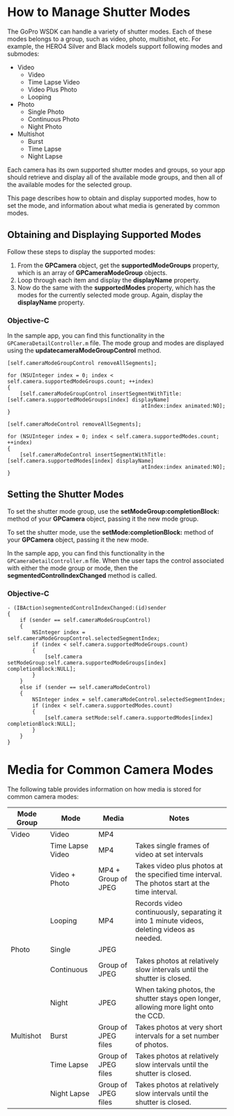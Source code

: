 # How to Manage Shutter Modes

The GoPro WSDK can handle a variety of shutter modes. Each of these modes belongs to a group, such
as video, photo, multishot, etc. For example, the HERO4 Silver and Black models support 
following modes and submodes:

* Video
    * Video
    * Time Lapse Video
    * Video Plus Photo
    * Looping
* Photo
    * Single Photo
    * Continuous Photo
    * Night Photo
* Multishot
    * Burst 
    * Time Lapse
    * Night Lapse

Each camera has its own supported shutter modes and groups, so your app should retrieve and 
display all of the available mode groups, and then all of the available modes for the selected
group. 

This page describes how to obtain and display supported modes, how to set the mode, and information
about what media is generated by common modes.

## Obtaining and Displaying Supported Modes

Follow these steps to display the supported modes:

1. From the **GPCamera** object, get the **supportedModeGroups** property, which is an array of **GPCameraModeGroup** objects. 
2. Loop through each item and display the **displayName** property.
3. Now do the same with the **supportedModes** property, which has the modes for the currently selected mode group. Again, display the **displayName** property.

### Objective-C

In the sample app, you can find this functionality in the `GPCameraDetailController.m` file.
The mode group and modes are displayed using the **updatecameraModeGroupControl** method.

```objc
[self.cameraModeGroupControl removeAllSegments];

for (NSUInteger index = 0; index < self.camera.supportedModeGroups.count; ++index)
{
    [self.cameraModeGroupControl insertSegmentWithTitle:[self.camera.supportedModeGroups[index] displayName]
                                           atIndex:index animated:NO];
}

[self.cameraModeControl removeAllSegments];

for (NSUInteger index = 0; index < self.camera.supportedModes.count; ++index)
{
    [self.cameraModeControl insertSegmentWithTitle:[self.camera.supportedModes[index] displayName]
                                           atIndex:index animated:NO];
}
```

## Setting the Shutter Modes

To set the shutter mode group, use the **setModeGroup:completionBlock:** method of your **GPCamera** object,
passing it the new mode group.

To set the shutter mode, use the **setMode:completionBlock:** method of your **GPCamera** object,
passing it the new mode.

In the sample app, you can find this functionality in the `GPCameraDetailController.m` file.
When the user taps the control associated with either the mode group or mode, then the
**segmentedControlIndexChanged** method is called. 

### Objective-C

```objc
- (IBAction)segmentedControlIndexChanged:(id)sender
{
    if (sender == self.cameraModeGroupControl)
    {
        NSInteger index = self.cameraModeGroupControl.selectedSegmentIndex;
        if (index < self.camera.supportedModeGroups.count)
        {
            [self.camera setModeGroup:self.camera.supportedModeGroups[index] completionBlock:NULL];
        }
    }
    else if (sender == self.cameraModeControl)
    {
        NSInteger index = self.cameraModeControl.selectedSegmentIndex;
        if (index < self.camera.supportedModes.count)
        {
            [self.camera setMode:self.camera.supportedModes[index] completionBlock:NULL];
        }
    }
}
```

# Media for Common Camera Modes

The following table provides information on how media is stored for common camera modes:

| Mode Group | Mode | Media | Notes |
| ---------- | ---- | ----- | ----- |
| Video | Video | MP4 | |
|       | Time Lapse Video | MP4 | Takes single frames of video at set intervals |
|       | Video + Photo | MP4 + Group of JPEG | Takes video plus photos at the specified time interval. The photos start at the time interval. |
|       | Looping | MP4 | Records video continuously, separating it into 1 minute videos, deleting videos as needed. |
| Photo | Single | JPEG |  |
|     | Continuous | Group of JPEG | Takes photos at relatively slow intervals until the shutter is closed. |
|     | Night | JPEG | When taking photos, the shutter stays open longer, allowing more light onto the CCD. |
| Multishot | Burst | Group of JPEG files | Takes photos at very short intervals for a set number of photos. |
|     | Time Lapse | Group of JPEG files | Takes photos at relatively slow intervals until the shutter is closed. |
|     | Night Lapse | Group of JPEG files |Takes photos at relatively slow intervals until the shutter is closed. |
